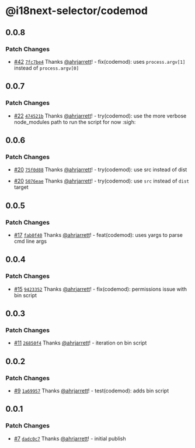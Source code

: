 # @i18next-selector/codemod

## 0.0.8

### Patch Changes

- [#42](https://github.com/ahrjarrett/i18next-selector/pull/42) [`7fc7be4`](https://github.com/ahrjarrett/i18next-selector/commit/7fc7be49cb42ebad8b3325c6aa0056732f1fc68a) Thanks [@ahrjarrett](https://github.com/ahrjarrett)! - fix(codemod): uses `process.argv[1]` instead of `process.argv[0]`

## 0.0.7

### Patch Changes

- [#22](https://github.com/ahrjarrett/i18next-selector/pull/22) [`474521b`](https://github.com/ahrjarrett/i18next-selector/commit/474521b9e6aa52f07d5d9a7b3eaface2fab8022f) Thanks [@ahrjarrett](https://github.com/ahrjarrett)! - try(codemod): use the more verbose node_modules path to run the script for now :sigh:

## 0.0.6

### Patch Changes

- [#20](https://github.com/ahrjarrett/i18next-selector/pull/20) [`75f0d88`](https://github.com/ahrjarrett/i18next-selector/commit/75f0d88c13ce8f594edc1ad0c06996f633e6ee40) Thanks [@ahrjarrett](https://github.com/ahrjarrett)! - try(codemod): use src instead of dist

- [#20](https://github.com/ahrjarrett/i18next-selector/pull/20) [`5076eae`](https://github.com/ahrjarrett/i18next-selector/commit/5076eae169fe1f083f1b4780cf3406d00f86686b) Thanks [@ahrjarrett](https://github.com/ahrjarrett)! - try(codemod): use `src` instead of `dist` target

## 0.0.5

### Patch Changes

- [#17](https://github.com/ahrjarrett/i18next-selector/pull/17) [`fab0f40`](https://github.com/ahrjarrett/i18next-selector/commit/fab0f40f595492c5663eaccc1356904f269783a3) Thanks [@ahrjarrett](https://github.com/ahrjarrett)! - feat(codemod): uses yargs to parse cmd line args

## 0.0.4

### Patch Changes

- [#15](https://github.com/ahrjarrett/i18next-selector/pull/15) [`9423352`](https://github.com/ahrjarrett/i18next-selector/commit/9423352b531cbacc1fb4e4092557543d5186c625) Thanks [@ahrjarrett](https://github.com/ahrjarrett)! - fix(codemod): permissions issue with bin script

## 0.0.3

### Patch Changes

- [#11](https://github.com/ahrjarrett/i18next-selector/pull/11) [`26850f4`](https://github.com/ahrjarrett/i18next-selector/commit/26850f435b6ce32892d8d5b1edd406f37ec7326f) Thanks [@ahrjarrett](https://github.com/ahrjarrett)! - iteration on bin script

## 0.0.2

### Patch Changes

- [#9](https://github.com/ahrjarrett/i18next-selector/pull/9) [`1a69957`](https://github.com/ahrjarrett/i18next-selector/commit/1a69957e3dcddc267cbbf23627383417fb683da5) Thanks [@ahrjarrett](https://github.com/ahrjarrett)! - test(codemod): adds bin script

## 0.0.1

### Patch Changes

- [#7](https://github.com/ahrjarrett/i18next-selector/pull/7) [`dadc0c7`](https://github.com/ahrjarrett/i18next-selector/commit/dadc0c77cc412afc89f84bb70480932ee4560d26) Thanks [@ahrjarrett](https://github.com/ahrjarrett)! - initial publish
